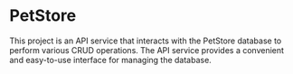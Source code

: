 # PetStore

This project is an API service that interacts with the PetStore database to perform various CRUD operations. The API service provides a convenient and easy-to-use interface for managing the database.

